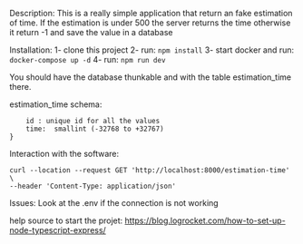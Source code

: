 Description:
This is a really simple application that return an fake estimation of time.
If the estimation is under 500 the server returns the time otherwise it return -1 and save the value in a database

Installation:
1- clone this project
2- run: `npm install`
3- start docker and run: `docker-compose up -d`
4- run: `npm run dev`

You should have the database thunkable and with the table estimation_time there.

estimation_time schema:

```{
    id : unique id for all the values
    time:  smallint (-32768 to +32767)
}
```

Interaction with the software:

```
curl --location --request GET 'http://localhost:8000/estimation-time' \
--header 'Content-Type: application/json'
```

Issues:
Look at the .env if the connection is not working

help source to start the projet:
https://blog.logrocket.com/how-to-set-up-node-typescript-express/
